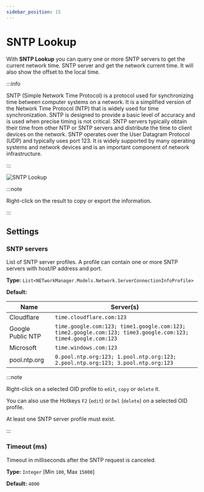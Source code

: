 ```yaml
---
sidebar_position: 15
---
```


# SNTP Lookup

With **SNTP Lookup** you can query one or more SNTP servers to get the current network time.
SNTP server and get the network current time. It will also show the offset to the local time.

:::info

SNTP (Simple Network Time Protocol) is a protocol used for synchronizing time between computer systems on a network. It is a simplified version of the Network Time Protocol (NTP) that is widely used for time synchronization. SNTP is designed to provide a basic level of accuracy and is used when precise timing is not critical. SNTP servers typically obtain their time from other NTP or SNTP servers and distribute the time to client devices on the network. SNTP operates over the User Datagram Protocol (UDP) and typically uses port 123. It is widely supported by many operating systems and network devices and is an important component of network infrastructure.

:::

![SNTP Lookup](../img/sntp-lookup.png)

:::note

Right-click on the result to copy or export the information.

:::

## Settings

### SNTP servers

List of SNTP server profiles. A profile can contain one or more SNTP servers with host/IP address and port.

**Type:** `List<NETworkManager.Models.Network.ServerConnectionInfoProfile>`

**Default:**

| Name              | Server(s)                                                                                                     |
| ----------------- | ------------------------------------------------------------------------------------------------------------- |
| Cloudflare        | `time.cloudflare.com:123`                                                                                     |
| Google Public NTP | `time.google.com:123; time1.google.com:123; time2.google.com:123; time3.google.com:123; time4.google.com:123` |
| Microsoft         | `time.windows.com:123`                                                                                        |
| pool.ntp.org      | `0.pool.ntp.org:123; 1.pool.ntp.org:123; 2.pool.ntp.org:123; 3.pool.ntp.org:123`                              |

:::note

Right-click on a selected OID profile to `edit`, `copy` or `delete` it.

You can also use the Hotkeys `F2` (`edit`) or `Del` (`delete`) on a selected OID profile.

At least one SNTP server profile must exist.

:::

### Timeout (ms)

Timeout in milliseconds after the SNTP request is canceled.

**Type:** `Integer` [Min `100`, Max `15000`]

**Default:** `4000`
